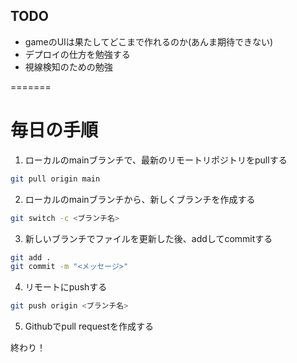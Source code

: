 ## TODO
- gameのUIは果たしてどこまで作れるのか(あんま期待できない)
- デプロイの仕方を勉強する
- 視線検知のための勉強

=======
# 毎日の手順
 
1. ローカルのmainブランチで、最新のリモートリポジトリをpullする
```bash
git pull origin main
```

2. ローカルのmainブランチから、新しくブランチを作成する
```bash
git switch -c <ブランチ名>
```

3. 新しいブランチでファイルを更新した後、addしてcommitする
```bash
git add .
git commit -m "<メッセージ>"
```

4. リモートにpushする
```bash
git push origin <ブランチ名>
```

5. Githubでpull requestを作成する

終わり！